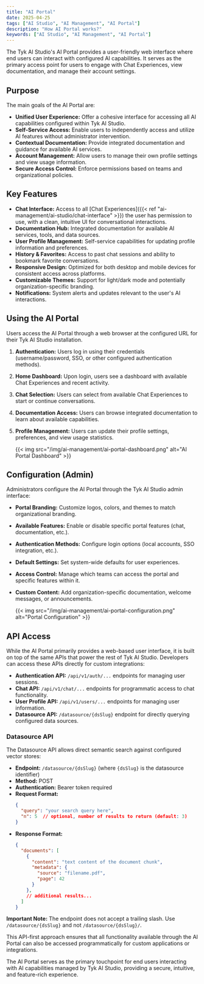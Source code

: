 ```yaml
---
title: "AI Portal"
date: 2025-04-25
tags: ["AI Studio", "AI Management", "AI Portal"]
description: "How AI Portal works?"
keywords: ["AI Studio", "AI Management", "AI Portal"]
---
```


The Tyk AI Studio's AI Portal provides a user-friendly web interface where end users can interact with configured AI capabilities. It serves as the primary access point for users to engage with Chat Experiences, view documentation, and manage their account settings.

## Purpose

The main goals of the AI Portal are:

*   **Unified User Experience:** Offer a cohesive interface for accessing all AI capabilities configured within Tyk AI Studio.
*   **Self-Service Access:** Enable users to independently access and utilize AI features without administrator intervention.
*   **Contextual Documentation:** Provide integrated documentation and guidance for available AI services.
*   **Account Management:** Allow users to manage their own profile settings and view usage information.
*   **Secure Access Control:** Enforce permissions based on teams and organizational policies.

## Key Features

*   **Chat Interface:** Access to all [Chat Experiences]({{< ref "ai-management/ai-studio/chat-interface" >}}) the user has permission to use, with a clean, intuitive UI for conversational interactions.
*   **Documentation Hub:** Integrated documentation for available AI services, tools, and data sources.
*   **User Profile Management:** Self-service capabilities for updating profile information and preferences.
*   **History & Favorites:** Access to past chat sessions and ability to bookmark favorite conversations.
*   **Responsive Design:** Optimized for both desktop and mobile devices for consistent access across platforms.
*   **Customizable Themes:** Support for light/dark mode and potentially organization-specific branding.
*   **Notifications:** System alerts and updates relevant to the user's AI interactions.

## Using the AI Portal

Users access the AI Portal through a web browser at the configured URL for their Tyk AI Studio installation.

1.  **Authentication:** Users log in using their credentials (username/password, SSO, or other configured authentication methods).
2.  **Home Dashboard:** Upon login, users see a dashboard with available Chat Experiences and recent activity.
3.  **Chat Selection:** Users can select from available Chat Experiences to start or continue conversations.
4.  **Documentation Access:** Users can browse integrated documentation to learn about available capabilities.
5.  **Profile Management:** Users can update their profile settings, preferences, and view usage statistics.

    {{< img src="/img/ai-management/ai-portal-dashboard.png" alt="AI Portal Dashboard" >}}

## Configuration (Admin)

Administrators configure the AI Portal through the Tyk AI Studio admin interface:

*   **Portal Branding:** Customize logos, colors, and themes to match organizational branding.
*   **Available Features:** Enable or disable specific portal features (chat, documentation, etc.).
*   **Authentication Methods:** Configure login options (local accounts, SSO integration, etc.).
*   **Default Settings:** Set system-wide defaults for user experiences.
*   **Access Control:** Manage which teams can access the portal and specific features within it.
*   **Custom Content:** Add organization-specific documentation, welcome messages, or announcements.

    {{< img src="/img/ai-management/ai-portal-configuration.png" alt="Portal Configuration" >}}

## API Access

While the AI Portal primarily provides a web-based user interface, it is built on top of the same APIs that power the rest of Tyk AI Studio. Developers can access these APIs directly for custom integrations:

*   **Authentication API:** `/api/v1/auth/...` endpoints for managing user sessions.
*   **Chat API:** `/api/v1/chat/...` endpoints for programmatic access to chat functionality.
*   **User Profile API:** `/api/v1/users/...` endpoints for managing user information.
*   **Datasource API:** `/datasource/{dsSlug}` endpoint for directly querying configured data sources.

### Datasource API

The Datasource API allows direct semantic search against configured vector stores:

*   **Endpoint:** `/datasource/{dsSlug}` (where `{dsSlug}` is the datasource identifier)
*   **Method:** POST
*   **Authentication:** Bearer token required
*   **Request Format:**
    ```json
    {
      "query": "your search query here",
      "n": 5  // optional, number of results to return (default: 3)
    }
    ```
*   **Response Format:**
    ```json
    {
      "documents": [
        {
          "content": "text content of the document chunk",
          "metadata": {
            "source": "filename.pdf",
            "page": 42
          }
        },
        // additional results...
      ]
    }
    ```

**Important Note:** The endpoint does not accept a trailing slash. Use `/datasource/{dsSlug}` and not `/datasource/{dsSlug}/`.

This API-first approach ensures that all functionality available through the AI Portal can also be accessed programmatically for custom applications or integrations.

The AI Portal serves as the primary touchpoint for end users interacting with AI capabilities managed by Tyk AI Studio, providing a secure, intuitive, and feature-rich experience.
